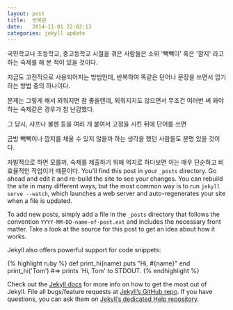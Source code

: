 ```yaml
---
layout: post
title:  반복문
date:   2014-11-01 22:02:13
categories: jekyll update
---
```

국민학교나 초등학교, 중고등학교 시절을 겪은 사람들은 소위 '빽빽이' 혹은 '깜지' 라고 하는 숙제를 해 본 적이 있을 것이다. 
 
지금도 고전적으로 사용되어지는 방법인데, 반복하여 똑같은 단어나 문장을 쓰면서 암기하는 방법 중의 하나이다.
 
문제는 그렇게 해서 외워지면 참 좋을텐데, 외워지지도 않으면서 무조건 여러번 써 와야 하는 숙제같은 경우가 참 난감했다.
 
그 당시, 샤프나 볼펜 등을 여러 개 붙여서 고정을 시킨 뒤에 단어를 쓰면
 
금방 빽빽이나 깜지를 채울 수 있지 않을까 하는 생각을 했던 사람들도 분명 있을 것이다.
 
 자발적으로 하면 모를까, 숙제를 제출하기 위해 억지로 하다보면 이는 매우 단순하고 비효율적인 작업이기 때문이다.
You’ll find this post in your `_posts` directory. Go ahead and edit it and re-build the site to see your changes. You can rebuild the site in many different ways, but the most common way is to run `jekyll serve --watch`, which launches a web server and auto-regenerates your site when a file is updated.

To add new posts, simply add a file in the `_posts` directory that follows the convention `YYYY-MM-DD-name-of-post.ext` and includes the necessary front matter. Take a look at the source for this post to get an idea about how it works.

Jekyll also offers powerful support for code snippets:

{% highlight ruby %}
def print_hi(name)
  puts "Hi, #{name}"
end
print_hi('Tom')
#=> prints 'Hi, Tom' to STDOUT.
{% endhighlight %}

Check out the [Jekyll docs][jekyll] for more info on how to get the most out of Jekyll. File all bugs/feature requests at [Jekyll’s GitHub repo][jekyll-gh]. If you have questions, you can ask them on [Jekyll’s dedicated Help repository][jekyll-help].

[jekyll]:      http://jekyllrb.com
[jekyll-gh]:   https://github.com/jekyll/jekyll
[jekyll-help]: https://github.com/jekyll/jekyll-help
